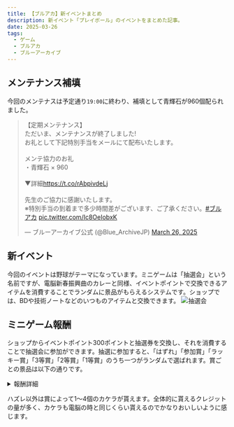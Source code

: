 ```yaml
---
title: 【ブルアカ】新イベントまとめ
description: 新イベント「プレイボール」のイベントをまとめた記事。
date: 2025-03-26
tags: 
  - ゲーム
  - ブルアカ
  - ブルーアーカイブ
---
```


## メンテナンス補填
今回のメンテナスは予定通り`19:00`に終わり、補填として青輝石が960個配られました。
<blockquote class="twitter-tweet"><p lang="ja" dir="ltr">【定期メンテナンス】<br>ただいま、メンテナンスが終了しました!<br>お礼として下記特別手当をメールにて配布いたします。<br><br>メンテ協力のお礼<br>・青輝石 × 960<br><br>▼詳細<a href="https://t.co/rAbpivdeLj">https://t.co/rAbpivdeLj</a><br><br>先生のご協力に感謝いたします。<br>※特別手当の到着まで多少時間差がございます、ご了承ください。<a href="https://twitter.com/hashtag/%E3%83%96%E3%83%AB%E3%82%A2%E3%82%AB?src=hash&amp;ref_src=twsrc%5Etfw">#ブルアカ</a> <a href="https://t.co/Ic8OeIobxK">pic.twitter.com/Ic8OeIobxK</a></p>&mdash; ブルーアーカイブ公式 (@Blue_ArchiveJP) <a href="https://twitter.com/Blue_ArchiveJP/status/1904835903765512450?ref_src=twsrc%5Etfw">March 26, 2025</a></blockquote> <script async src="https://platform.twitter.com/widgets.js" charset="utf-8"></script>

## 新イベント
今回のイベントは野球がテーマになっています。ミニゲームは「抽選会」という名前ですが、電脳新春振興曲のカレーと同様、イベントポイントで交換できるアイテムを消費することでランダムに景品がもらえるシステムです。ショップでは、BDや技術ノートなどのいつものアイテムと交換できます。
![抽選会](https://kelpoftruth.com/articles/assets/media/Y5L2VXjTStLNef9x.png)

## ミニゲーム報酬
ショップからイベントポイント300ポイントと抽選券を交換し、それを消費することで抽選会に参加ができます。抽選に参加すると、「はずれ」「参加賞」「ラッキー賞」「3等賞」「2等賞」「1等賞」のうち一つがランダムで選ばれます。賞ごとの景品は以下の通りです。

<details>
  <summary>
    報酬詳細
  </summary>
  
### はずれ
![はずれ](https://kelpoftruth.com/articles/assets/media/wcFYMnu3kE4tx4Nt.png)

### 参加賞
![参加賞](https://kelpoftruth.com/articles/assets/media/nPu54E5LQm5hzaKZ.png)

### ラッキー賞
![ラッキー賞](https://kelpoftruth.com/articles/assets/media/RaDmTSRZpE3E5m4p.png)

### 3等賞
![3等賞](https://kelpoftruth.com/articles/assets/media/zjR3nTCGXp9VV9Xt.png)

### 2等賞
![2等賞](https://kelpoftruth.com/articles/assets/media/cKJekpJyieiKmE4i.png)

### 1等賞
![1等賞](https://kelpoftruth.com/articles/assets/media/kUyzXhJSTs8FG3ty.png)

</details>

ハズレ以外は賞によって1〜4個のカケラが貰えます。全体的に貰えるクレジットの量が多く、カケラも電脳の時と同じくらい貰えるのでかなりおいしいように感じます。